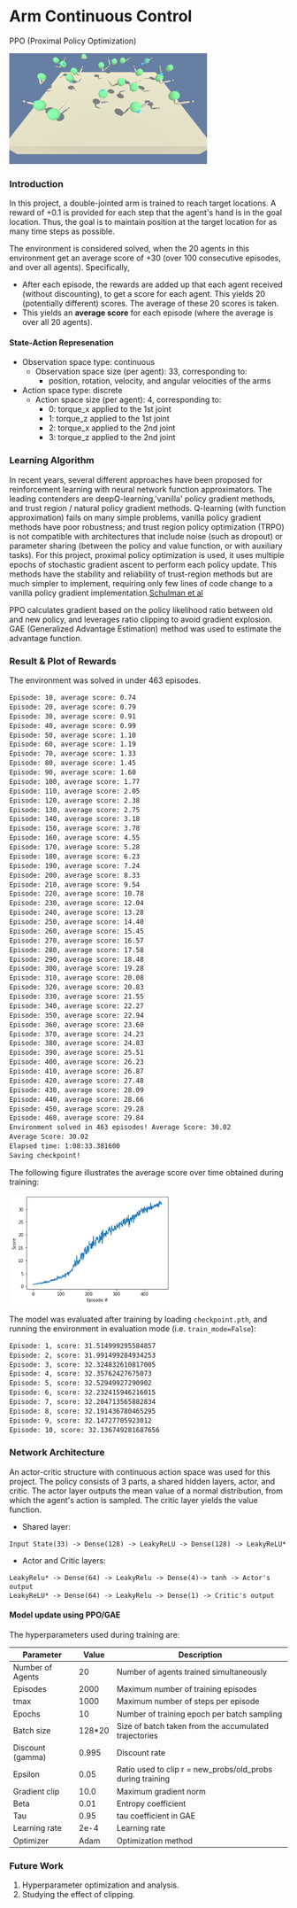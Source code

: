 # Arm Continuous Control
PPO (Proximal Policy Optimization)

<img src="img/reacher_193e.gif" height="200">

### Introduction

In this project, a double-jointed arm is trained to reach target locations. A reward of +0.1 is provided for each step that the agent's hand is in the goal location. Thus, the goal is to maintain position at the target location for as many time steps as possible.

The environment is considered solved, when the 20 agents in this environment get an average score of +30 (over 100 consecutive episodes, and over all agents).  Specifically,
- After each episode, the rewards are added up that each agent received (without discounting), to get a score for each agent.  This yields 20 (potentially different) scores. The average of these 20 scores is taken. 
- This yields an **average score** for each episode (where the average is over all 20 agents).

#### State-Action Represenation

- Observation space type: continuous
    - Observation space size (per agent): 33, corresponding to:
        - position, rotation, velocity, and angular velocities of the arms
- Action space type: discrete
    - Action space size (per agent): 4, corresponding to:
        - 0: torque_x applied to the 1st joint 
        - 1: torque_z applied to the 1st joint 
        - 2: torque_x applied to the 2nd joint 
        - 3: torque_z applied to the 2nd joint


### Learning Algorithm
In recent years, several different approaches have been proposed for reinforcement learning with neural network function approximators. The leading contenders are deepQ-learning,'vanilla' policy gradient methods, and trust region / natural policy gradient methods. Q-learning (with function approximation) fails on many simple problems, vanilla policy gradient methods have poor robustness;  and  trust  region  policy  optimization  (TRPO) is not compatible with architectures that include noise (such as dropout) or parameter sharing (between the policy and value function, or with auxiliary tasks). For this project, proximal policy optimization is used, it uses multiple epochs of stochastic gradient ascent to perform each policy update. This methods have the stability and reliability of trust-region methods but are much simpler to implement, requiring only few lines of code change to a vanilla policy gradient implementation.[Schulman et al](https://arxiv.org/abs/1707.06347)

PPO calculates gradient based on the policy likelihood ratio between old and new policy, and leverages ratio clipping to avoid gradient explosion. GAE (Generalized Advantage Estimation) method was used to estimate the advantage function.


### Result & Plot of Rewards
The environment was solved in under 463 episodes.

```bash
Episode: 10, average score: 0.74
Episode: 20, average score: 0.79
Episode: 30, average score: 0.91
Episode: 40, average score: 0.99
Episode: 50, average score: 1.10
Episode: 60, average score: 1.19
Episode: 70, average score: 1.33
Episode: 80, average score: 1.45
Episode: 90, average score: 1.60
Episode: 100, average score: 1.77
Episode: 110, average score: 2.05
Episode: 120, average score: 2.38
Episode: 130, average score: 2.75
Episode: 140, average score: 3.18
Episode: 150, average score: 3.78
Episode: 160, average score: 4.55
Episode: 170, average score: 5.28
Episode: 180, average score: 6.23
Episode: 190, average score: 7.24
Episode: 200, average score: 8.33
Episode: 210, average score: 9.54
Episode: 220, average score: 10.78
Episode: 230, average score: 12.04
Episode: 240, average score: 13.28
Episode: 250, average score: 14.40
Episode: 260, average score: 15.45
Episode: 270, average score: 16.57
Episode: 280, average score: 17.58
Episode: 290, average score: 18.48
Episode: 300, average score: 19.28
Episode: 310, average score: 20.08
Episode: 320, average score: 20.83
Episode: 330, average score: 21.55
Episode: 340, average score: 22.27
Episode: 350, average score: 22.94
Episode: 360, average score: 23.60
Episode: 370, average score: 24.23
Episode: 380, average score: 24.83
Episode: 390, average score: 25.51
Episode: 400, average score: 26.23
Episode: 410, average score: 26.87
Episode: 420, average score: 27.48
Episode: 430, average score: 28.09
Episode: 440, average score: 28.66
Episode: 450, average score: 29.28
Episode: 460, average score: 29.84
Environment solved in 463 episodes!	Average Score: 30.02
Average Score: 30.02
Elapsed time: 1:08:33.381600
Saving checkpoint!
```

The following figure illustrates the average score over time obtained during training:

<img src="img/score.jpg" height="200">

The model was evaluated after training by loading `checkpoint.pth`, and running the environment in evaluation mode (i.e. `train_mode=False`):

```bash
Episode: 1, score: 31.514999295584857
Episode: 2, score: 31.991499284934253
Episode: 3, score: 32.324832610817005
Episode: 4, score: 32.35762427675073
Episode: 5, score: 32.52949927290902
Episode: 6, score: 32.232415946216015
Episode: 7, score: 32.204713565882834
Episode: 8, score: 32.191436780465295
Episode: 9, score: 32.14727705923012
Episode: 10, score: 32.136749281687656
```

### Network Architecture
An actor-critic structure with continuous action space was used for this project. The policy consists of 3 parts, a shared hidden layers, actor, and critic.
The actor layer outputs the mean value of a normal distribution, from which the agent's action is sampled. The critic layer yields the value function.

- Shared layer:
```
Input State(33) -> Dense(128) -> LeakyReLU -> Dense(128) -> LeakyReLU*
```
- Actor and Critic layers:
```
LeakyRelu* -> Dense(64) -> LeakyRelu -> Dense(4)-> tanh -> Actor's output
LeakyReLU* -> Dense(64) -> LeakyRelu -> Dense(1) -> Critic's output
```

#### Model update using PPO/GAE
The hyperparameters used during training are:

Parameter | Value | Description
------------ | ------------- | -------------
Number of Agents | 20 | Number of agents trained simultaneously
Episodes | 2000 | Maximum number of training episodes
tmax | 1000 | Maximum number of steps per episode
Epochs | 10 | Number of training epoch per batch sampling
Batch size | 128*20 | Size of batch taken from the accumulated  trajectories
Discount (gamma) | 0.995 | Discount rate 
Epsilon | 0.05 | Ratio used to clip r = new_probs/old_probs during training
Gradient clip | 10.0 | Maximum gradient norm 
Beta | 0.01 | Entropy coefficient 
Tau | 0.95 | tau coefficient in GAE
Learning rate | 2e-4 | Learning rate 
Optimizer | Adam | Optimization method

### Future Work
1. Hyperparameter optimization and analysis.
2. Studying the effect of clipping.
